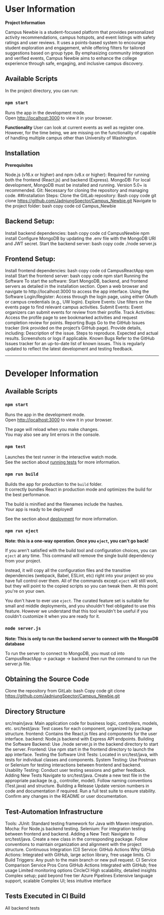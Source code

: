 # User Information

**Project Information**

Campus Newbie is a student-focused platform that provides personalized activity recommendations, campus hotspots, and event listings with safety ratings and user reviews. It uses a points-based system to encourage student exploration and engagement, while offering filters for tailored suggestions based on group type. By emphasizing community integration and verified events, Campus Newbie aims to enhance the college experience through safe, engaging, and inclusive campus discovery.
## Available Scripts

In the project directory, you can run:

### `npm start`

Runs the app in the development mode.\
Open [http://localhost:3000](http://localhost:3000) to view it in your browser.


**Functionality**
User can look at current events as well as register one. However, for the time being, we are missing on the functionality of capable of handling multiple campus other than University of Washington. 
## Installation
**Prerequisites**

Node.js (v16.x or higher) and npm (v8.x or higher): Required for running both the frontend (React.js) and backend (Express).
MongoDB: For local development, MongoDB must be installed and running. Version 5.0+ is recommended.
Git: Necessary for cloning the repository and managing code.
##Installation Steps:
Clone the GitLab repository: Bash copy code
git clone https://github.com/JadnjungSpector/Campus_Newbie.git
Navigate to the project folder: bash copy code
cd Campus_Newbie

## Backend Setup:
Install backend dependencies: bash copy code
cd CampusNewbie
npm install
Configure MongoDB by updating the .env file with the MongoDB URI and JWT secret.
Start the backend server: bash copy code
	./node server.js


## Frontend Setup:
Install frontend dependencies: bash copy code
cd CampusReactApp
npm install
Start the frontend server: bash copy code
npm start
Running the Software
To start the software:
Start MongoDB, backend, and frontend servers as detailed in the installation section.
Open a web browser and navigate to http://localhost:3000 to access the app interface.
Using the Software
Login/Register: Access through the login page, using either OAuth or campus credentials (e.g., UW login).
Explore Events: Use filters on the events page to find relevant campus activities.
Submit Events: Event organizers can submit events for review from their profile.
Track Activities: Access the profile page to see bookmarked activities and request completion review for points.
Reporting Bugs
Go to the GitHub Issues tracker (link provided on the project’s GitHub page).
Provide details, including:
Description of the issue.
Steps to reproduce.
Expected and actual results.
Screenshots or logs if applicable.
Known Bugs
Refer to the GitHub Issues tracker for an up-to-date list of known issues. This is regularly updated to reflect the latest development and testing feedback.



---------------------------------------------------------------------------------------------------------------

# Developer Information

## Available Scripts

### `npm start`

Runs the app in the development mode.\
Open [http://localhost:3000](http://localhost:3000) to view it in your browser.

The page will reload when you make changes.\
You may also see any lint errors in the console.

### `npm test`

Launches the test runner in the interactive watch mode.\
See the section about [running tests](https://facebook.github.io/create-react-app/docs/running-tests) for more information.

### `npm run build`

Builds the app for production to the `build` folder.\
It correctly bundles React in production mode and optimizes the build for the best performance.

The build is minified and the filenames include the hashes.\
Your app is ready to be deployed!

See the section about [deployment](https://facebook.github.io/create-react-app/docs/deployment) for more information.

### `npm run eject`

**Note: this is a one-way operation. Once you `eject`, you can't go back!**

If you aren't satisfied with the build tool and configuration choices, you can `eject` at any time. This command will remove the single build dependency from your project.

Instead, it will copy all the configuration files and the transitive dependencies (webpack, Babel, ESLint, etc) right into your project so you have full control over them. All of the commands except `eject` will still work, but they will point to the copied scripts so you can tweak them. At this point you're on your own.

You don't have to ever use `eject`. The curated feature set is suitable for small and middle deployments, and you shouldn't feel obligated to use this feature. However we understand that this tool wouldn't be useful if you couldn't customize it when you are ready for it.

### `node server.js`

**Note: This is only to run the backend server to connect with the MongoDB database**

To run the server to connect to MongoDB, you must cd into CampusReactApp -> package -> backend then run the command to run the server.js file.



## Obtaining the Source Code
Clone the repository from GitLab:
bash
Copy code
git clone https://github.com/JadnjungSpector/Campus_Newbie.git

## Directory Structure
src/main/java: Main application code for business logic, controllers, models, etc.
src/test/java: Test cases for each component, organized by package structure.
frontend: Contains the React.js files and components for the user interface.
backend: Node.js backend with Express API endpoints.
Building the Software
Backend: Use ./node server.js in the backend directory to start the server.
Frontend: Use npm start in the frontend directory to launch the app interface.
Testing the Software
Unit Tests: Located in src/test/java, with tests for individual classes and components.
System Testing: Use Postman or Selenium for testing interactions between frontend and backend.
Usability Testing: Conduct user testing sessions and gather feedback.
Adding New Tests
Navigate to src/test/java.
Create a new test file in the appropriate package (e.g., controller, model).
Follow naming conventions (<ComponentName>Test.java) and structure.
Building a Release
Update version numbers in code and documentation if required.
Run a full test suite to ensure stability.
Confirm any changes in the README or user documentation.

## Test-Automation Infrastructure
Tools:
JUnit: Standard testing framework for Java with Maven integration.
Mocha: For Node.js backend testing.
Selenium: For integration testing between frontend and backend.
Adding a New Test:
Navigate to src/test/java.
Create a new class in the corresponding package.
Follow conventions to maintain organization and alignment with the project structure.
Continuous Integration (CI) Service: GitHub Actions
Why GitHub Actions: Integrated with GitHub, large action library, free usage limits.
CI Build Triggers: Any push to the main branch or new pull request.
CI Service Comparison
Service
Pros
Cons
GitHub Actions
Integrated with GitHub; free usage
Limited monitoring options
CircleCI
High scalability, detailed insights
Complex setup; paid beyond free tier
Azure Pipelines
Extensive language support, scalable
Complex UI; less intuitive interface

## Tests Executed in CI Build
All backend tests


